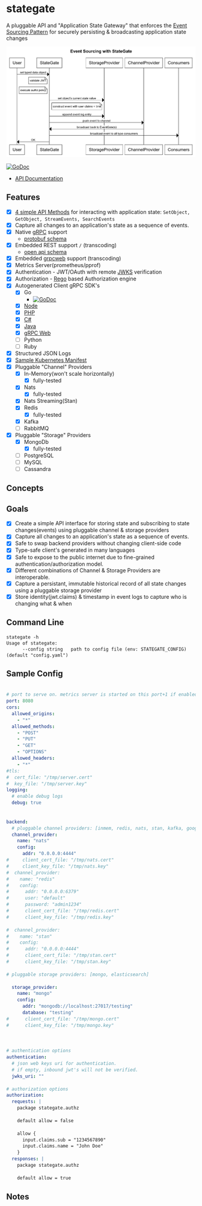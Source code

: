 # stategate

A pluggable API and "Application State Gateway" that enforces the [Event Sourcing Pattern](https://microservices.io/patterns/data/event-sourcing.html) for securely persisting & broadcasting application state changes

![Event-Sourcing](./stategate.png)


[![GoDoc](https://godoc.org/github.com/autom8ter/stategate?status.svg)](https://godoc.org/github.com/autom8ter/stategate/stategate-client-go)

- [API Documentation](https://autom8ter.github.io/stategate/)
                                        
## Features
- [x] [4 simple API Methods](https://github.com/autom8ter/stategate/blob/master/schema.proto#L15) for interacting with application state: `SetObject, GetObject, StreamEvents, SearchEvents`
- [x] Capture all changes to an application's state as a sequence of events.
- [x] Native [gRPC](https://grpc.io/) support
    - [protobuf schema](schema.proto)
- [x] Embedded REST support `/` (transcoding)
    - [open api schema](schema.swagger.json)
- [x] Embedded [grpcweb](https://grpc.io/docs/platforms/web/basics/) support (transcoding)
- [x] Metrics Server(prometheus/pprof)
- [x] Authentication - JWT/OAuth with remote [JWKS](https://auth0.com/docs/tokens/json-web-tokens/json-web-key-sets) verification
- [x] Authorization - [Rego](https://www.openpolicyagent.org/docs/latest/policy-language/) based Authorization engine
- [x] Autogenerated Client gRPC SDK's
    - [x] Go
        - [![GoDoc](https://godoc.org/github.com/autom8ter/stategate?status.svg)](https://godoc.org/github.com/autom8ter/stategate/stategate-client-go)
    - [x] [Node](./gen/grpc/node)
    - [x] [PHP](./gen/grpc/php)
    - [x] [C#](./gen/grpc/csharp)
    - [x] [Java](./gen/grpc/java)
    - [x] [gRPC Web](./gen/grpc/web)
    - [ ] Python
    - [ ] Ruby
- [x] Structured JSON Logs
- [x] [Sample Kubernetes Manifest](k8s.yaml)
- [x] Pluggable "Channel" Providers
    - [x] In-Memory(won't scale horizontally)
        - [x] fully-tested
    - [x] Nats
         - [x] fully-tested
    - [x] Nats Streaming(Stan)
    - [x] Redis
         - [x] fully-tested
    - [x] Kafka
    - [ ] RabbitMQ

- [x] Pluggable "Storage" Providers
    - [x] MongoDb
        - [x] fully-tested
    - [ ] PostgreSQL
    - [ ] MySQL
    - [ ] Cassandra

## Concepts

## Goals

- [x] Create a simple API interface for storing state and subscribing to state changes(events) using pluggable channel & storage providers
- [x] Capture all changes to an application's state as a sequence of events.
- [x] Safe to swap backend providers without changing client-side code
- [x] Type-safe client's generated in many languages
- [x] Safe to expose to the public internet due to fine-grained authentication/authorization model.
- [x] Different combinations of Channel & Storage Providers are interoperable.
- [x] Capture a persistant, immutable historical record of all state changes using a pluggable storage provider
- [x] Store identity(jwt.claims) & timestamp in event logs to capture who is changing what & when

## Command Line

```
stategate -h
Usage of stategate:
      --config string   path to config file (env: STATEGATE_CONFIG) (default "config.yaml")
```

## Sample Config

```yaml

# port to serve on. metrics server is started on this port+1 if enabled
port: 8080
cors:
  allowed_origins:
    - "*"
  allowed_methods:
    - "POST"
    - "PUT"
    - "GET"
    - "OPTIONS"
  allowed_headers:
    - "*"
#tls:
#  cert_file: "/tmp/server.cert"
#  key_file: "/tmp/server.key"
logging:
  # enable debug logs
  debug: true


backend:
  # pluggable channel providers: [inmem, redis, nats, stan, kafka, google-pubsub, aws-sqs]
  channel_provider:
    name: "nats"
    config:
      addr: "0.0.0.0:4444"
#     client_cert_file: "/tmp/nats.cert"
#     client_key_file: "/tmp/nats.key"
#  channel_provider:
#    name: "redis"
#    config:
#      addr: "0.0.0.0:6379"
#      user: "default"
#      password: "admin1234"
#      client_cert_file: "/tmp/redis.cert"
#      client_key_file: "/tmp/redis.key"

#  channel_provider:
#    name: "stan"
#    config:
#      addr: "0.0.0.0:4444"
#      client_cert_file: "/tmp/stan.cert"
#      client_key_file: "/tmp/stan.key"

# pluggable storage providers: [mongo, elasticsearch]
  
  storage_provider:
    name: "mongo"
    config:
      addr: "mongodb://localhost:27017/testing"
      database: "testing"
#      client_cert_file: "/tmp/mongo.cert"
#      client_key_file: "/tmp/mongo.key"



# authentication options
authentication:
  # json web keys uri for authentication.
  # if empty, inbound jwt's will not be verified.
  jwks_uri: ""

# authorization options
authorization:
  requests: |
    package stategate.authz

    default allow = false

    allow {
      input.claims.sub = "1234567890"
      input.claims.name = "John Doe"
    }
  responses: |
    package stategate.authz

    default allow = true

```

## Notes
